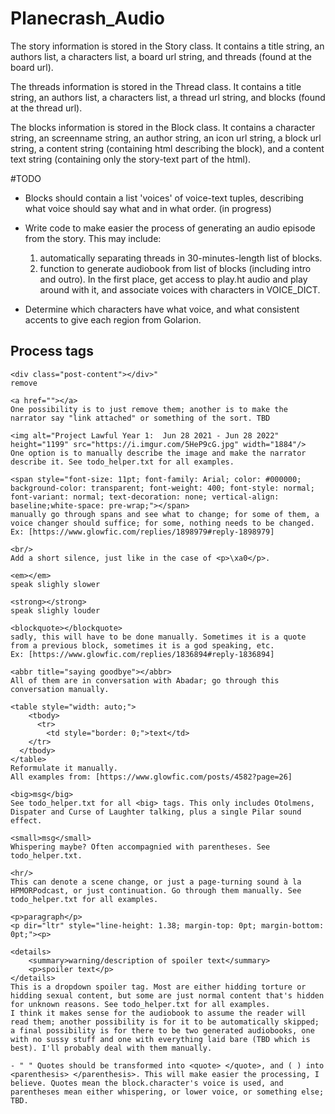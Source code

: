 # Planecrash_Audio

The story information is stored in the Story class.
It contains a title string, an authors list, a characters list, a board url string, and threads (found at the board url).

The threads information is stored in the Thread class.
It contains a title string, an authors list, a characters list, a thread url string, and blocks (found at the thread url).

The blocks information is stored in the Block class.
It contains a character string, an screenname string, an author string, an icon url string, a block url string, a content string (containing html describing the block), and a content text string (containing only the story-text part of the html).

#TODO
- Blocks should contain a list 'voices' of voice-text tuples, describing what voice should say what and in what order. (in progress)

- Write code to make easier the process of generating an audio episode from the story. This may include:
    1. automatically separating threads in 30-minutes-length list of blocks.
    2. function to generate audiobook from list of blocks (including intro and outro).
    In the first place, get access to play.ht audio and play around with it, and associate voices with characters in VOICE_DICT.

- Determine which characters have what voice, and what consistent accents to give each region from Golarion.

## Process tags
    <div class="post-content"></div>"
    remove

    <a href=""></a>
    One possibility is to just remove them; another is to make the narrator say "link attached" or something of the sort. TBD
    
    <img alt="Project Lawful Year 1:  Jun 28 2021 - Jun 28 2022" height="1199" src="https://i.imgur.com/5HeP9cG.jpg" width="1884"/>
    One option is to manually describe the image and make the narrator describe it. See todo_helper.txt for all examples.
    
    <span style="font-size: 11pt; font-family: Arial; color: #000000; background-color: transparent; font-weight: 400; font-style: normal; font-variant: normal; text-decoration: none; vertical-align: baseline;white-space: pre-wrap;"></span>
    manually go through spans and see what to change; for some of them, a voice changer should suffice; for some, nothing needs to be changed.
    Ex: [https://www.glowfic.com/replies/1898979#reply-1898979]
    
    <br/>
    Add a short silence, just like in the case of <p>\xa0</p>.
    
    <em></em>
    speak slighly slower
    
    <strong></strong>
    speak slighly louder
    
    <blockquote></blockquote>
    sadly, this will have to be done manually. Sometimes it is a quote from a previous block, sometimes it is a god speaking, etc. 
    Ex: [https://www.glowfic.com/replies/1836894#reply-1836894]
    
    <abbr title="saying goodbye"></abbr>
    All of them are in conversation with Abadar; go through this conversation manually.
    
    <table style="width: auto;">
	    <tbody>
	      <tr>
	        <td style="border: 0;">text</td>
        </tr>
      </tbody>
    </table>
    Reformulate it manually.
    All examples from: [https://www.glowfic.com/posts/4582?page=26]
    
    <big>msg</big>
    See todo_helper.txt for all <big> tags. This only includes Otolmens, Dispater and Curse of Laughter talking, plus a single Pilar sound effect.

    <small>msg</small>
    Whispering maybe? Often accompagnied with parentheses. See todo_helper.txt.

    <hr/>
    This can denote a scene change, or just a page-turning sound à la HPMORPodcast, or just continuation. Go through them manually. See todo_helper.txt for all examples.

    <p>paragraph</p>
    <p dir="ltr" style="line-height: 1.38; margin-top: 0pt; margin-bottom: 0pt;"><p>

    <details>
	    <summary>warning/description of spoiler text</summary>
	    <p>spoiler text</p>
    </details>
    This is a dropdown spoiler tag. Most are either hidding torture or hidding sexual content, but some are just normal content that's hidden for unknown reasons. See todo_helper.txt for all examples. 
    I think it makes sense for the audiobook to assume the reader will read them; another possibility is for it to be automatically skipped; a final possibility is for there to be two generated audiobooks, one with no sussy stuff and one with everything laid bare (TBD which is best). I'll probably deal with them manually.
    
    - " " Quotes should be transformed into <quote> </quote>, and ( ) into <parenthesis> </parenthesis>. This will make easier the processing, I believe. Quotes mean the block.character's voice is used, and parentheses mean either whispering, or lower voice, or something else; TBD.